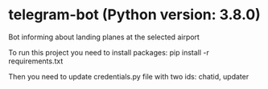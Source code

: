 ﻿# telegram-bot (Python version: 3.8.0)
 
Bot informing about landing planes at the selected airport

To run this project you need to install packages:
pip install -r requirements.txt

Then you need to update credentials.py file with two ids: chatid, updater
